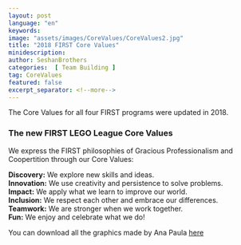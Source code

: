 ```yaml
---
layout: post
language: "en"
keywords:
image: "assets/images/CoreValues/CoreValues2.jpg"
title: "2018 FIRST Core Values"
minidescription:
author: SeshanBrothers
categories:  [ Team Building ]
tag: CoreValues
featured: false
excerpt_separator: <!--more-->
---
```

The Core Values for all four FIRST programs were updated in 2018.
<!--more-->

### The new FIRST LEGO League Core Values

We express the FIRST philosophies of Gracious Professionalism and Coopertition through our Core Values:

<b>Discovery:</b> We explore new skills and ideas. <br>
<b>Innovation:</b> We use creativity and persistence to solve problems.<br>
<b>Impact:</b> We apply what we learn to improve our world.<br>
<b>Inclusion:</b> We respect each other and embrace our differences.<br>
<b>Teamwork:</b> We are stronger when we work together.<br>
<b>Fun:</b>  We enjoy and celebrate what we do!

You can download all the graphics made by Ana Paula
<a href="https://www.facebook.com/media/set/?set=a.589364151426694.1073741832.588716398158136&type=1&l=1bd0c4767f">here</a>
